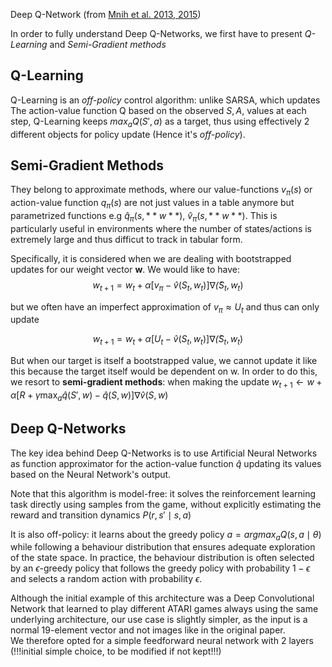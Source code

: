 Deep Q-Network (from [Mnih et al. 2013, 2015](https://www.nature.com/articles/nature14236))

In order to fully understand Deep Q-Networks, we first have to present *Q-Learning* and *Semi-Gradient methods*
## Q-Learning
Q-Learning is an *off-policy* control algorithm: unlike SARSA, which updates The action-value function Q based on the observed $S, A$, values at each step, Q-Learning keeps $max_a Q(S', a)$ as a target, thus using effectively 2 different objects for policy update (Hence it's *off-policy*). 

## Semi-Gradient Methods
They belong to approximate methods, where our value-functions $v_{\pi}(s)$ or action-value function $q_{\pi}(s)$ are not just values in a table anymore but parametrized functions e.g $\hat q_{\pi}(s, **w**)$, $\hat v_{\pi}(s, **w**)$.
This is particularly useful in environments where the number of states/actions is extremely large and thus difficut to track in tabular form.

Specifically, it is considered when we are dealing with bootstrapped updates for our weight vector **w**.
We would like to have:
$$
w_{t + 1} = w_t + \alpha[v_{\pi} - \hat v(S_t, w_t)]\nabla \hat(S_t, w_t)
$$

but we often have an imperfect approximation of $v_{\pi} \approx U_t$ and thus can only update

$$
w_{t + 1} = w_t + \alpha[U_t - \hat v(S_t, w_t)]\nabla \hat(S_t, w_t)
$$

But when our target is itself a bootstrapped value, we cannot update it like this because the target itself would be dependent on w.
In order to do this, we resort to **semi-gradient methods**: when making the update $w_{t + 1} \leftarrow w + \alpha[R + \gamma \max_{a}\hat q(S', w) - \hat q(S, w)] \nabla \hat v(S, w)$      
<!-- (comparing the 2 algos in the book, in gradient monte carlo target=$G_t$, while in TD(0) semi-gradient target = $R + \gamma \hat v(S, w)$. -->

## Deep Q-Networks
The key idea behind Deep Q-Networks is to use Artificial Neural Networks as function approximator for the action-value function $\hat q$ updating its values based on the Neural Network's output.

Note that this algorithm is model-free: it solves the reinforcement learning task directly using samples from the game, without explicitly estimating the reward and transition dynamics $P(r,s' \mid s, a)$

It is also off-policy: it learns about the greedy policy $a = argmax_a Q(s,a \mid \theta)$ while following a behaviour distribution that ensures adequate exploration of the state space. In practice, the behaviour distribution is often selected by an $\epsilon$-greedy policy that follows the greedy policy with probability $1 - \epsilon$ and selects a random action with probability $\epsilon$. 

Although the initial example of this architecture was a Deep Convolutional Network that learned to play different ATARI games always using the same underlying architecture, our use case is slightly simpler, as the input is a normal 19-element vector and not images like in the original paper.  
We therefore opted for a simple feedforward neural network with 2 layers (!!!initial simple choice, to be modified if not kept!!!) 

<!-- Key ideas: -->
<!-- - Use deep convolutional ANNs as function approximators -->
<!-- - uses (a semi-gradient form of) Q-Learning. --> 
<!--     - why? Going back to the most famous use (ATARI gameplay), it was more complicated to keep track of afterstates (positions/situations one "ends up to" in a game when doing a move) than in a boardgame like GO. -->  
<!--       TD methods used for go are on-policy, requiring the immediate TD(0) or immediately successive TD(1) step to actually be evaluated. -->  
<!--       Q-learning -->
